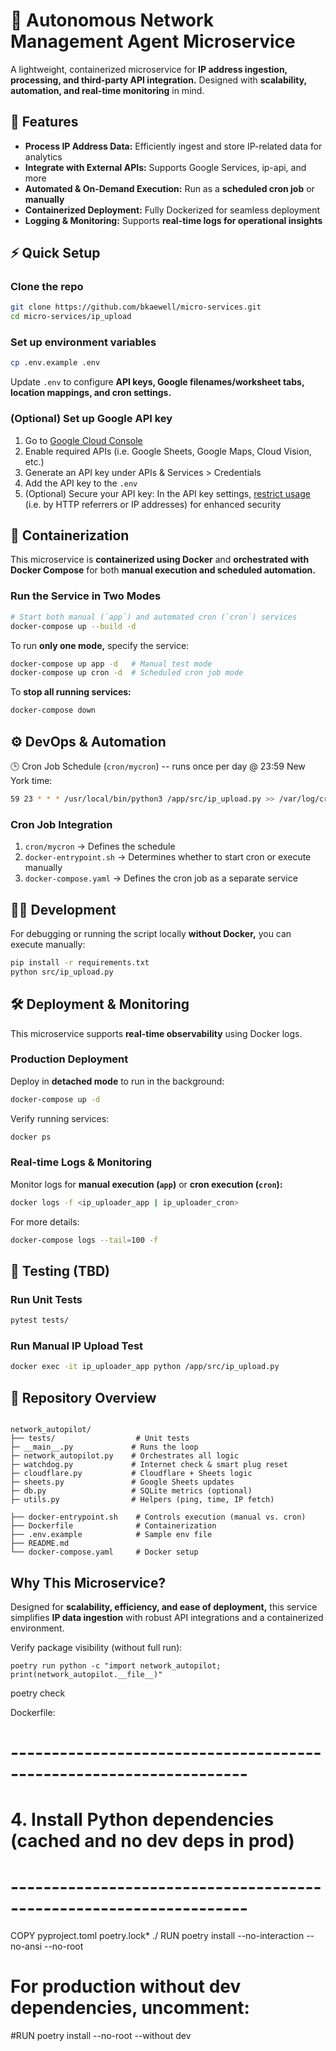 # 🚀 Autonomous Network Management Agent Microservice
A lightweight, containerized microservice for **IP address ingestion, processing, and third-party API integration.** Designed with **scalability, automation, and real-time monitoring** in mind.
  
  
## 📌 Features
- **Process IP Address Data:** Efficiently ingest and store IP-related data for analytics
- **Integrate with External APIs:** Supports Google Services, ip-api, and more
- **Automated & On-Demand Execution:** Run as a **scheduled cron job** or **manually**
- **Containerized Deployment:** Fully Dockerized for seamless deployment
- **Logging & Monitoring:** Supports **real-time logs for operational insights**
  
  
## ⚡ Quick Setup
### Clone the repo
```bash
git clone https://github.com/bkaewell/micro-services.git
cd micro-services/ip_upload
```

### Set up environment variables
```bash
cp .env.example .env
```
Update `.env` to configure **API keys, Google filenames/worksheet tabs, location mappings, and cron settings.**

### (Optional) Set up Google API key

1. Go to [Google Cloud Console](https://console.cloud.google.com/)
2. Enable required APIs (i.e. Google Sheets, Google Maps, Cloud Vision, etc.)
3. Generate an API key under APIs & Services > Credentials
4. Add the API key to the `.env`
5. (Optional) Secure your API key:
In the API key settings, [restrict usage](https://cloud.google.com/docs/authentication/api-keys#securing) (i.e. by HTTP referrers or IP addresses) for enhanced security
  
  
## 🐳 Containerization
This microservice is **containerized using Docker** and **orchestrated with Docker Compose** for both **manual execution and scheduled automation.**
### Run the Service in Two Modes
```bash
# Start both manual (`app`) and automated cron (`cron`) services
docker-compose up --build -d
```
To run **only one mode,** specify the service:
```bash
docker-compose up app -d   # Manual test mode
docker-compose up cron -d  # Scheduled cron job mode
```
To **stop all running services:**
```bash
docker-compose down
```
  
  
## ⚙️ DevOps & Automation
🕒 Cron Job Schedule (`cron/mycron`) -- runs once per day @ 23:59 New York time:
```bash
59 23 * * * /usr/local/bin/python3 /app/src/ip_upload.py >> /var/log/cron.log 2>&1
```

### Cron Job Integration
1. `cron/mycron` → Defines the schedule
2. `docker-entrypoint.sh` → Determines whether to start cron or execute manually
3. `docker-compose.yaml` → Defines the cron job as a separate service


## 👨‍💻 Development
For debugging or running the script locally **without Docker,** you can execute manually:
```bash
pip install -r requirements.txt
python src/ip_upload.py
```
  
  
## 🛠 Deployment & Monitoring
This microservice supports **real-time observability** using Docker logs.

### Production Deployment
Deploy in **detached mode** to run in the background:
```bash
docker-compose up -d
```
Verify running services:
```bash
docker ps
```

### Real-time Logs & Monitoring
Monitor logs for **manual execution (`app`)** or **cron execution (`cron`):**
```bash
docker logs -f <ip_uploader_app | ip_uploader_cron>
```
For more details:
```bash
docker-compose logs --tail=100 -f
```
  
  
## 🧨 Testing (TBD)
### Run Unit Tests
```bash
pytest tests/
```

### Run Manual IP Upload Test
```bash
docker exec -it ip_uploader_app python /app/src/ip_upload.py
```
  
  
## 📂 Repository Overview
```

network_autopilot/
├── tests/                  # Unit tests
├─ __main__.py             # Runs the loop
├─ network_autopilot.py    # Orchestrates all logic
├─ watchdog.py             # Internet check & smart plug reset
├─ cloudflare.py           # Cloudflare + Sheets logic
├─ sheets.py               # Google Sheets updates
├─ db.py                   # SQLite metrics (optional)
├─ utils.py                # Helpers (ping, time, IP fetch)

├── docker-entrypoint.sh    # Controls execution (manual vs. cron)
├── Dockerfile              # Containerization
├── .env.example            # Sample env file
├── README.md               
└── docker-compose.yaml     # Docker setup

```
  
  
## Why This Microservice?
Designed for **scalability, efficiency, and ease of deployment,** this service simplifies **IP data ingestion** with robust API integrations and a containerized environment.



Verify package visibility (without full run):
```
poetry run python -c "import network_autopilot; print(network_autopilot.__file__)"
```

poetry check


Dockerfile:
# -------------------------------------------------------------------
# 4. Install Python dependencies (cached and no dev deps in prod)
# -------------------------------------------------------------------
COPY pyproject.toml poetry.lock* ./
RUN poetry install --no-interaction --no-ansi --no-root
# For production without dev dependencies, uncomment:
#RUN poetry install --no-root --without dev
